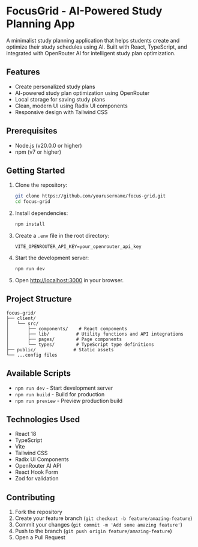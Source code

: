 # FocusGrid - AI-Powered Study Planning App

A minimalist study planning application that helps students create and optimize their study schedules using AI. Built with React, TypeScript, and integrated with OpenRouter AI for intelligent study plan optimization.

## Features

- Create personalized study plans
- AI-powered study plan optimization using OpenRouter
- Local storage for saving study plans
- Clean, modern UI using Radix UI components
- Responsive design with Tailwind CSS

## Prerequisites

- Node.js (v20.0.0 or higher)
- npm (v7 or higher)

## Getting Started

1. Clone the repository:
   ```bash
   git clone https://github.com/yourusername/focus-grid.git
   cd focus-grid
   ```

2. Install dependencies:
   ```bash
   npm install
   ```

3. Create a `.env` file in the root directory:
   ```env
   VITE_OPENROUTER_API_KEY=your_openrouter_api_key
   ```

4. Start the development server:
   ```bash
   npm run dev
   ```

5. Open [http://localhost:3000](http://localhost:3000) in your browser.

## Project Structure

```
focus-grid/
├── client/
│   └── src/
│       ├── components/    # React components
│       ├── lib/          # Utility functions and API integrations
│       ├── pages/        # Page components
│       └── types/        # TypeScript type definitions
├── public/              # Static assets
└── ...config files
```

## Available Scripts

- `npm run dev` - Start development server
- `npm run build` - Build for production
- `npm run preview` - Preview production build

## Technologies Used

- React 18
- TypeScript
- Vite
- Tailwind CSS
- Radix UI Components
- OpenRouter AI API
- React Hook Form
- Zod for validation

## Contributing

1. Fork the repository
2. Create your feature branch (`git checkout -b feature/amazing-feature`)
3. Commit your changes (`git commit -m 'Add some amazing feature'`)
4. Push to the branch (`git push origin feature/amazing-feature`)
5. Open a Pull Request 